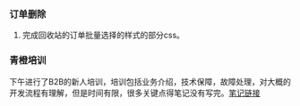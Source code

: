 ### 订单删除
1. 完成回收站的订单批量选择的样式的部分css。

### 青橙培训

下午进行了B2B的新人培训，培训包括业务介绍，技术保障，故障处理，对大概的开发流程有理解，但是时间有限，很多关键点得笔记没有写完。[笔记链接](../../Note-Book/青橙第一次-技术保障\故障.md)
